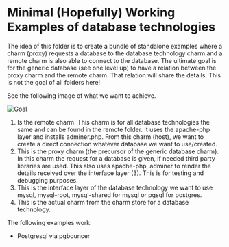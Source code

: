 # Minimal (Hopefully) Working Examples of database technologies

The idea of this folder is to create a bundle of standalone examples where a charm (proxy) requests a database to the database technology charm and a remote charm is also able to connect to the database. The ultimate goal is for the generic database (see one level up) to have a relation between the proxy charm and the remote charm. That relation will share the details. This is not the goal of all folders here!

See the following image of what we want to achieve.

![Goal](/images/goal.png)

1. Is the remote charm. This charm is for all database technologies the same and can be found in the remote folder. It uses the apache-php layer and installs adminer.php. From this charm (host), we want to create a direct connection whatever database we want to use/created.
2. This is the proxy charm (the precursor of the generic database charm). In this charm the request for a database is given, if needed third party libraries are used. This also uses apache-php, adminer to render the details received over the interface layer (3). This is for testing and debugging purposes.
3. This is the interface layer of the database technology we want to use mysql, mysql-root, mysql-shared for mysql or pgsql for postgres.
4. This is the actual charm from the charm store for a database technology.


The following examples work:

- Postgresql via pgbouncer
